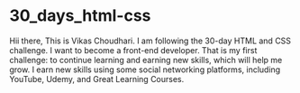 # 30_days_html-css
Hii there, This is Vikas Choudhari. I am following the 30-day HTML and CSS challenge. I want to become a front-end developer. That is my first challenge: to continue learning and earning new skills, which will help me grow. I earn new skills using some social networking platforms, including YouTube, Udemy, and Great Learning Courses.
